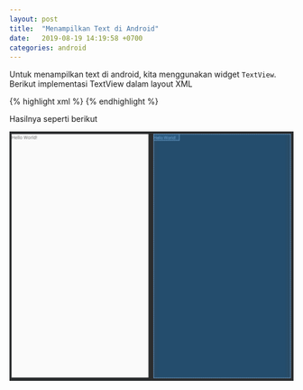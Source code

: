 ```yaml
---
layout: post
title:  "Menampilkan Text di Android"
date:   2019-08-19 14:19:58 +0700
categories: android
---
```

Untuk menampilkan text di android, kita menggunakan widget `TextView`. Berikut implementasi TextView dalam layout XML

{% highlight xml %}
<TextView
            android:layout_width="wrap_content"
            android:layout_height="wrap_content"
            android:text="Hello World!"/>
{% endhighlight %}

Hasilnya seperti berikut

![Tampilan widget textView di design layout](/assets/2019-08-19-menampilkan-text-di-android-textview.png)
